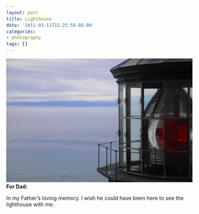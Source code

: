 ```yaml
---
layout: post
title: Lighthouse
date: '2011-03-11T15:25:58-08:00'
categories:
- photography
tags: []
---
```

![](/assets/photography/lighthouse-for-dad.jpg)  
**For Dad:**

In my Father’s loving memory. I wish he could have been here to see the
lighthouse with me.

